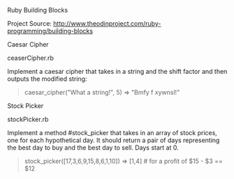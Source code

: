 Ruby Building Blocks

Project Source: http://www.theodinproject.com/ruby-programming/building-blocks

Caesar Cipher

ceaserCipher.rb

Implement a caesar cipher that takes in a string and the shift factor and then outputs the modified string:

> caesar_cipher("What a string!", 5)
    => "Bmfy f xywnsl!"


Stock Picker

stockPicker.rb

Implement a method #stock_picker that takes in an array of stock prices, one for each hypothetical day. It should return a pair of days representing the best day to buy and the best day to sell. Days start at 0.

> stock_picker([17,3,6,9,15,8,6,1,10])
    => [1,4]  # for a profit of $15 - $3 == $12
